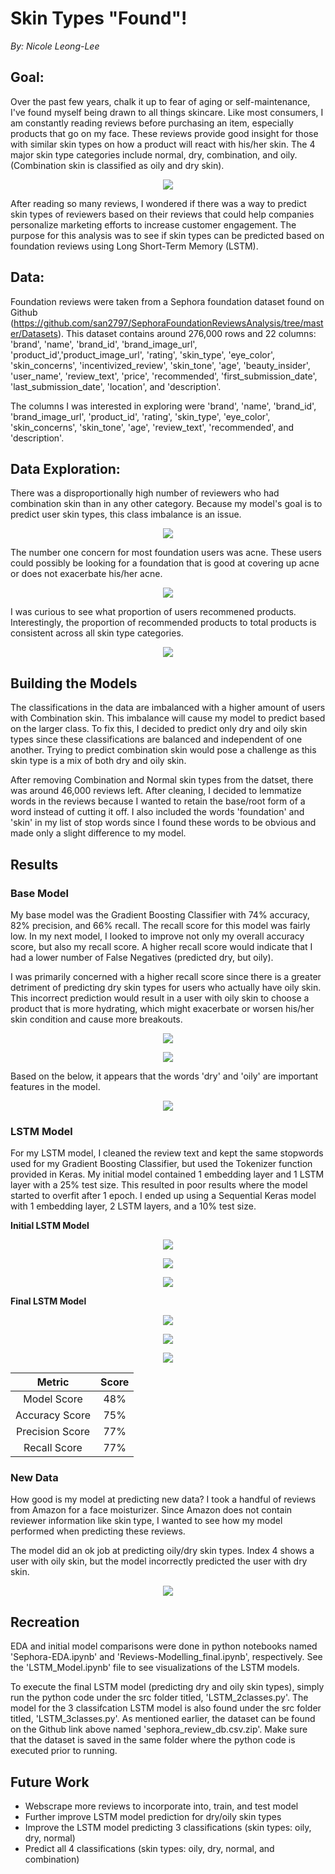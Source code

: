 # Skin Types "Found"!
*By: Nicole Leong-Lee*

## Goal:
Over the past few years, chalk it up to fear of aging or self-maintenance, I've found myself being drawn to all things skincare. Like most consumers, I am constantly reading reviews before purchasing an item, especially products that go on my face. These reviews provide good insight for those with similar skin types on how a product will react with his/her skin. The 4 major skin type categories include normal, dry, combination, and oily. (Combination skin is classified as oily and dry skin).

<p align="center">
    <img src="./imgs/four_skin_types.jpg" />
</p>

After reading so many reviews, I wondered if there was a way to predict skin types of reviewers based on their reviews that could help companies  personalize marketing efforts to increase customer engagement. The purpose for this analysis was to see if skin types can be predicted based on foundation reviews using Long Short-Term Memory (LSTM).

## Data:
Foundation reviews were taken from a Sephora foundation dataset found on Github (https://github.com/san2797/SephoraFoundationReviewsAnalysis/tree/master/Datasets). This dataset contains around 276,000 rows and 22 columns: 'brand', 'name', 'brand_id', 'brand_image_url', 'product_id','product_image_url', 'rating', 'skin_type', 'eye_color', 'skin_concerns', 'incentivized_review', 'skin_tone', 'age', 'beauty_insider', 'user_name', 'review_text', 'price', 'recommended', 'first_submission_date', 'last_submission_date', 'location', and 'description'.

The columns I was interested in exploring were 'brand', 'name', 'brand_id', 'brand_image_url', 'product_id', 'rating', 'skin_type', 'eye_color', 'skin_concerns', 'skin_tone', 'age', 'review_text', 'recommended', and 'description'.

## Data Exploration:
There was a disproportionally high number of reviewers who had combination skin than in any other category. Because my model's goal is to predict user skin types, this class imbalance is an issue.

<p align="center">
    <img src="./imgs/skin_types.png" />
</p>

The number one concern for most foundation users was acne. These users could possibly be looking for a foundation that is good at covering up acne or does not exacerbate his/her acne.

<p align="center">
    <img src="./imgs/skin_concerns.png" />
</p>

I was curious to see what proportion of users recommened products. Interestingly, the proportion of recommended products to total products is consistent across all skin type categories. 

<p align="center">
    <img src="./imgs/recommended_prop.png" />
</p>


## Building the Models

The classifications in the data are imbalanced with a higher amount of users with Combination skin. This imbalance will cause my model to predict based on the larger class. To fix this, I decided to predict only dry and oily skin types since these classifications are balanced and independent of one another. Trying to predict combination skin would pose a challenge as this skin type is a mix of both dry and oily skin.

After removing Combination and Normal skin types from the datset, there was around 46,000 reviews left. After cleaning, I decided to lemmatize words in the reviews because I wanted to retain the base/root form of a word instead of cutting it off. I also included the words 'foundation' and 'skin' in my list of stop words since I found these words to be obvious and made only a slight difference to my model. 

## Results 
### Base Model
My base model was the Gradient Boosting Classifier with 74% accuracy, 82% precision, and 66% recall. The recall score for this model was fairly low. In my next model, I looked to improve not only my overall accuracy score, but also my recall score. A higher recall score would indicate that I had a lower number of False Negatives (predicted dry, but oily). 

I was primarily concerned with a higher recall score since there is a greater detriment of predicting dry skin types for users who actually have oily skin. This incorrect prediction would result in a user with oily skin to choose a product that is more hydrating, which might exacerbate or worsen his/her skin condition and cause more breakouts.

<p align="center">
    <img src="./imgs/model_compare_roc3.png" />
</p>

<p align="center">
    <img src="./imgs/confusion_matrix_model3.png" />
</p>

Based on the below, it appears that the words 'dry' and 'oily' are important features in the model.

<p align="center">
    <img src="./imgs/top_10_feature_importances.png" />
</p>

### LSTM Model

For my LSTM model, I cleaned the review text and kept the same stopwords used for my Gradient Boosting Classifier, but used the Tokenizer function provided in Keras. My initial model contained 1 embedding layer and 1 LSTM layer with a 25% test size. This resulted in poor results where the model started to overfit after 1 epoch. I ended up using a Sequential Keras model with 1 embedding layer, 2 LSTM layers, and a 10% test size. 

**Initial LSTM Model**

<p align="center">
    <img src="./imgs/Model2_Loss.png" />
</p>
<p align="center">
    <img src="./imgs/Model2_Acc.png" />
</p>
<p align="center">
    <img src="./imgs/Model2_cm.png" />
</p>

**Final LSTM Model**

<p align="center">
    <img src="./imgs/Model18_Loss.png" />
</p>
<p align="center">
    <img src="./imgs/Model18_Accuracy.png" />
</p>
<p align="center">
    <img src="./imgs/Model18_cm1.png" />
</p>


| Metric          | Score         | 
|:---------------:|:-------------:| 
| Model Score     | 48%           |
| Accuracy Score  | 75%           |  
| Precision Score | 77%           | 
| Recall Score    | 77%           | 


### New Data

How good is my model at predicting new data? I took a handful of reviews from Amazon for a face moisturizer. Since Amazon does not contain reviewer information like skin type, I wanted to see how my model performed when predicting these reviews. 

The model did an ok job at predicting oily/dry skin types. Index 4 shows a user with oily skin, but the model incorrectly predicted the user with dry skin.

<p align="center">
    <img src="./imgs/Amazon.png" />
</p>

## Recreation

EDA and initial model comparisons were done in python notebooks named 'Sephora-EDA.ipynb' and 'Reviews-Modelling_final.ipynb', respectively. See the 'LSTM_Model.ipynb' file to see visualizations of the LSTM models. 

To execute the final LSTM model (predicting dry and oily skin types), simply run the python code under the src folder titled, 'LSTM_2classes.py'. The model for the 3 classifcation LSTM model is also found under the src folder titled, 'LSTM_3classes.py'. As mentioned earlier, the dataset can be found on the Github link above named 'sephora_review_db.csv.zip'. Make sure that the dataset is saved in the same folder where the python code is executed prior to running.

## Future Work

* Webscrape more reviews to incorporate into, train, and test model
* Further improve LSTM model prediction for dry/oily skin types
* Improve the LSTM model predicting 3 classifications (skin types: oily, dry, normal)
* Predict all 4 classifications (skin types: oily, dry, normal, and combination)
 
